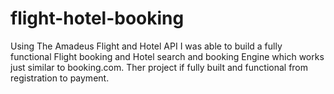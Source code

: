 # flight-hotel-booking
Using The Amadeus Flight and Hotel API I was able to build a fully functional Flight booking and Hotel search and booking Engine which works just similar to booking.com. Ther project if fully built and functional from registration to payment.
